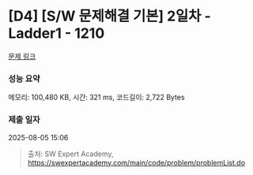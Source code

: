 # [D4] [S/W 문제해결 기본] 2일차 - Ladder1 - 1210 

[문제 링크](https://swexpertacademy.com/main/code/problem/problemDetail.do?contestProbId=AV14ABYKADACFAYh) 

### 성능 요약

메모리: 100,480 KB, 시간: 321 ms, 코드길이: 2,722 Bytes

### 제출 일자

2025-08-05 15:06



> 출처: SW Expert Academy, https://swexpertacademy.com/main/code/problem/problemList.do